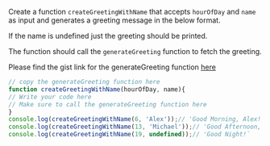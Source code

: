 
Create a function `createGreetingWithName` that accepts `hourOfDay` and `name` as input and generates a greeting message in the below format.

If the name is undefined just the greeting should be printed.

The function should call the `generateGreeting` function  to fetch the greeting.

Please find the gist link for the generateGreeting function [here](https://github.com/McLarenCollege/foundations_public/blob/main/generate-greeting.md)

```js
// copy the generateGreeting function here
function createGreetingWithName(hourOfDay, name){
// Write your code here
// Make sure to call the generateGreeting function here
}
console.log(createGreetingWithName(6, 'Alex'));// 'Good Morning, Alex!`
console.log(createGreetingWithName(13, 'Michael'));// 'Good Afternoon, Michael!`
console.log(createGreetingWithName(19, undefined));// 'Good Night!`
```
